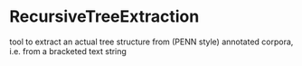 # RecursiveTreeExtraction
tool to extract an actual tree structure from (PENN style) annotated corpora, i.e. from a bracketed text string
